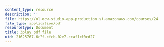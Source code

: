 ```yaml
---
content_type: resource
description: ''
file: https://ol-ocw-studio-app-production.s3.amazonaws.com/courses/24-908-creole-language-and-caribbean-identities-spring-2017/2f6257676c7fcfcb02e7ccaf1cf0cd27_3WrHSdaC9-A.pdf
file_type: application/pdf
resourcetype: Document
title: 3play pdf file
uid: 2f625767-6c7f-cfcb-02e7-ccaf1cf0cd27
---
```

